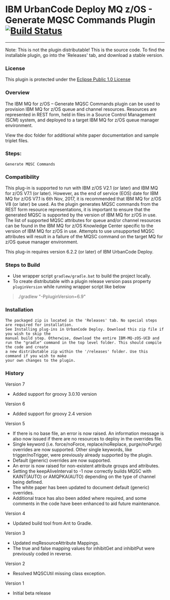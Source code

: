 # IBM UrbanCode Deploy MQ z/OS - Generate MQSC Commands Plugin [![Build Status](https://travis-ci.org/IBM-UrbanCode/IBM-MQ-zOS-UCD.svg?branch=master)](https://travis-ci.org/IBM-UrbanCode/IBM-MQ-zOS-UCD)
---
Note: This is not the plugin distributable! This is the source code. To find the installable plugin, go into the 'Releases' tab, and download a stable version.

### License
This plugin is protected under the [Eclipse Public 1.0 License](http://www.eclipse.org/legal/epl-v10.html)

### Overview

The IBM MQ for z/OS – Generate MQSC Commands plugin can be used to provision IBM MQ for z/OS queue and channel resources. Resources are represented in REST form, held in files in a Source Control Management (SCM) system, and deployed to a target IBM MQ for z/OS queue manager environment.

View the doc folder for additional white paper documentation and sample triplet files.

### Steps:

    Generate MQSC Commands

### Compatibility
This plug-in is supported to run with IBM z/OS V2.1 (or later) and IBM MQ for z/OS V7.1 (or later). However, as the end of service (EOS) date for IBM MQ for z/OS V7.1 is 6th Nov, 2017, it is recommended that IBM MQ for z/OS V8 (or later) be used. As the plugin generates MQSC commands from the REST form resource representations, it is important to ensure that the generated MQSC is supported by the version of IBM MQ for z/OS in use. The list of supported MQSC attributes for queue and/or channel resources can be found in the IBM MQ for z/OS Knowledge Center specific to the version of IBM MQ for z/OS in use. Attempts to use unsupported MQSC attributes will result in a failure of the MQSC command on the target MQ for z/OS queue manager environment.

This plug-in requires version 6.2.2 (or later) of IBM UrbanCode Deploy.

### Steps to Build

* Use wrapper script `gradlew/gradle.bat` to build the project locally.
* To create distributable with a plugin release version pass property `pluginVersion` while running wrapper script like below
> ./gradlew "-PpluginVersion=6.9"

### Installation
	The packaged zip is located in the 'Releases' tab. No special steps are required for installation.
	See Installing plug-ins in UrbanCode Deploy. Download this zip file if you wish to skip the
	manual build step. Otherwise, download the entire IBM-MQ-zOS-UCD and
	run the "gradle" command in the top level folder. This should compile the code and create
	a new distributable zip within the '/releases' folder. Use this command if you wish to make
	your own changes to the plugin.

### History
Version 7
- Added support for groovy 3.0.10 version

Version 6
- Added support for groovy 2.4 version

Version 5
- If there is no base file, an error is now raised. An information message is also now issued if there are no resources to deploy in the overrides file.
- Single keyword (i.e. force/noForce, replace/noReplace, purge/noPurge) overrides are now supported. Other single keywords, like trigger/noTrigger, were previously already supported by the plugin.
- Default (generic) overrides are now supported.
- An error is now raised for non-existent attribute groups and attributes.
- Setting the keepAliveInterval to -1 now correctly builds MQSC with KAINT(AUTO) or AMQPKA(AUTO) depending on the type of channel being defined.
- The white paper has been updated to document default (generic) overrides.
- Additional trace has also been added where required, and some comments in the code have been enhanced to aid future maintenance.

Version 4
- Updated build tool from Ant to Gradle.

Version 3
- Updated mqResourceAttribute Mappings.
- The true and false mapping values for inhibitGet and inhibitPut were previously coded in reverse.

Version 2
- Resolved MQSCUtil missing class exception.

Version 1
- Initial beta release
